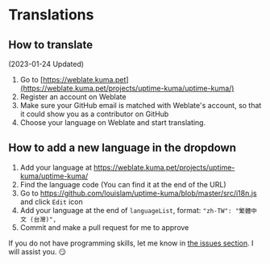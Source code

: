 # Translations

## How to translate

(2023-01-24 Updated)

1. Go to [https://weblate.kuma.pet](https://weblate.kuma.pet/projects/uptime-kuma/uptime-kuma/)
2. Register an account on Weblate
3. Make sure your GitHub email is matched with Weblate's account, so that it could show you as a contributor on GitHub
4. Choose your language on Weblate and start translating.

## How to add a new language in the dropdown

1. Add your language at https://weblate.kuma.pet/projects/uptime-kuma/uptime-kuma/
2. Find the language code (You can find it at the end of the URL)
3. Go to https://github.com/louislam/uptime-kuma/blob/master/src/i18n.js and click `Edit` icon
4. Add your language at the end of `languageList`, format: `"zh-TW": "繁體中文 (台灣)",`
5. Commit and make a pull request for me to approve

If you do not have programming skills, let me know in [the issues section](https://github.com/louislam/uptime-kuma/issues). I will assist you. 😏
